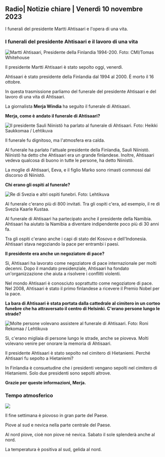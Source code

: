 ## Radio\| Notizie chiare \| Venerdì 10 novembre 2023

I funerali del presidente Martti Ahtisaari e l'opera di una vita.

### I funerali del presidente Ahtisaari e il lavoro di una vita

![Martti Ahtisaari, Presidente della Finlandia 1994-200. Foto: CMI/Tomas Whitehouse](https://images.cdn.yle.fi/image/upload/c_crop,h_1080,w_1919,x_0,y_0/ar_1.7777777777777777,c_fill,g_faces,h_675,w_1200/dpr_1.0/q_auto:eco/f_auto/fl_lossy/v1699528852/39-1197047654a2d3334539)

Il presidente Martti Ahtisaari è stato sepolto oggi, venerdì.

Ahtisaari è stato presidente della Finlandia dal 1994 al 2000. È morto il 16 ottobre.

In questa trasmissione parliamo del funerale del presidente Ahtisaari e del lavoro di una vita di Ahtisaari.

La giornalista **Merja Windia** ha seguito il funerale di Ahtisaari.

**Merja, come è andato il funerale di Ahtisaari?**

![Il presidente Sauli Niinistö ha parlato al funerale di Ahtisaari. Foto: Heikki Saukkomaa / Lehtikuva](https://images.cdn.yle.fi/image/upload/c_crop,h_2880,w_5120,x_0,y_259/ar_1.7777777777777777,c_fill,g_faces,h_675,w_1200/dpr_1.0/q_auto:eco/f_auto/fl_lossy/v1699619473/39-1198810654e20fbae885)

Il funerale fu dignitoso, ma l'atmosfera era calda.

Al funerale ha parlato l'attuale presidente della Finlandia, Sauli Niinistö. Niinistö ha detto che Ahtisaari era un grande finlandese. Inoltre, Ahtisaari vedeva qualcosa di buono in tutte le persone, ha detto Niinistö.

La moglie di Ahtisaari, Eeva, e il figlio Marko sono rimasti commossi dal discorso di Niinistö.

**Chi erano gli ospiti al funerale?**

![Re di Svezia e altri ospiti funebri. Foto: Lehtikuva](https://images.cdn.yle.fi/image/upload/c_crop,h_2880,w_5120,x_0,y_138/ar_1.777777777777777,c_fill,g_faces,h_675,w_1200/dpr_1.0/q_auto:eco/f_auto/fl_lossy/v1699627300/39-1199035654e40494d395)

Al funerale c'erano più di 800 invitati. Tra gli ospiti c'era, ad esempio, il re di Svezia Kaarle Kustaa.

Al funerale di Ahtisaari ha partecipato anche il presidente della Namibia. Ahtisaari ha aiutato la Namibia a diventare indipendente poco più di 30 anni fa.

Tra gli ospiti c'erano anche i capi di stato del Kosovo e dell'Indonesia. Ahtisaari stava negoziando la pace per entrambi i paesi.

**Il presidente era anche un negoziatore di pace?**

Sì, Ahtisaari ha lavorato come negoziatore di pace internazionale per molti decenni. Dopo il mandato presidenziale, Ahtisaari ha fondato un'organizzazione che aiuta a risolvere i conflitti violenti.

Nel mondo Ahtisaari è conosciuto soprattutto come negoziatore di pace. Nel 2008, Ahtisaari è stato il primo finlandese a ricevere il Premio Nobel per la pace.

**La bara di Ahtisaari è stata portata dalla cattedrale al cimitero in un corteo funebre che ha attraversato il centro di Helsinki. C'erano persone lungo le strade?**

![Molte persone volevano assistere al funerale di Ahtisaari. Foto: Roni Rekomaa / Lehtikuva](https://images.cdn.yle.fi/image/upload/c_crop,h_2880,w_5120,x_0,y_11/ar_1.7777777777777777,c_fill,g_faces,h_675,w_1200/dpr_1.0/q_auto:eco/f_auto/fl_lossy/v1699619608/39-1198819654e22ed1c931)

Sì, c'erano migliaia di persone lungo le strade, anche se pioveva. Molti volevano venire per onorare la memoria di Ahtisaari.

Il presidente Ahtisaari è stato sepolto nel cimitero di Hietaniemi. Perché Ahtisaari fu sepolto a Hietaniemi?

In Finlandia è consuetudine che i presidenti vengano sepolti nel cimitero di Hietaniemi. Solo due presidenti sono sepolti altrove.

**Grazie per queste informazioni, Merja.**

### Tempo atmosferico

![](https://images.cdn.yle.fi/image/upload/c_crop,h_1080,w_1919,x_0,y_0/ar_1.7777777777777777,c_fill,g_faces,h_675,w_1200/dpr_1.0/q_auto:eco/f_auto/fl_lossy/v1699633281/39-1199138654e58651ee77)

Il fine settimana è piovoso in gran parte del Paese.

Piove al sud e nevica nella parte centrale del Paese.

Al nord piove, cioè non piove né nevica. Sabato il sole splenderà anche al nord.

La temperatura è positiva al sud, gelida al nord.